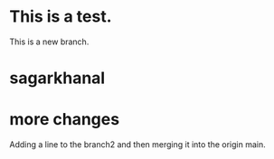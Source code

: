 # This is a test.
This is a new branch.

# sagarkhanal
# more changes
Adding a line to the branch2 and then merging it into the origin main.
<br>